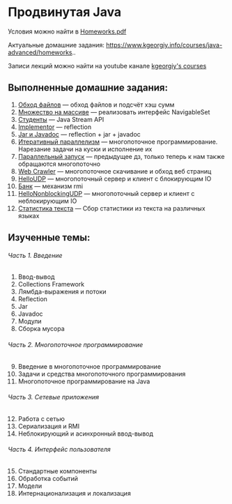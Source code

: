 # Продвинутая Java

Условия можно найти в [Homeworks.pdf](Homeworks.pdf)

Актуальные домашние задания: https://www.kgeorgiy.info/courses/java-advanced/homeworks..

Записи лекций можно найти на youtube канале [kgeorgiy's courses](https://www.youtube.com/c/kgeorgiycourses/videos)

## Выполненные домашние задания:

1. [Обход файлов](java-solutions/info/kgeorgiy/ja/sharaev/walk/Walk.java) — обход файлов и подсчёт хэш сумм
2. [Множество на массиве](java-solutions/info/kgeorgiy/ja/sharaev/arrayset/ArraySet.java) — реализовать интерфейс
   NavigableSet
3. [Студенты](java-solutions/info/kgeorgiy/ja/sharaev/student/StudentDB.java) — Java Stream API
4. [Implementor](java-solutions/info/kgeorgiy/ja/sharaev/implementor/Implementor.java) — reflection
5. [Jar и Javadoc](java-solutions/info/kgeorgiy/ja/sharaev/implementor/Implementor.java) — reflection + jar + javadoc
6. [Итеративный параллелизм](java-solutions/info/kgeorgiy/ja/sharaev/concurrent/IterativeParallelism.java) —
   многопоточное программирование. Нарезание задачи на куски и исполнение их
7. [Параллельный запуск](java-solutions/info/kgeorgiy/ja/sharaev/concurrent/ParallelMapperImpl.java) — предыдущее дз,
   только теперь к нам также обращаются многопоточно
8. [Web Crawler](java-solutions/info/kgeorgiy/ja/sharaev/crawler/WebCrawler.java) — многопоточное скачивание и обход веб
   страниц
9. [HelloUDP](java-solutions/info/kgeorgiy/ja/sharaev/hello/HelloUDPServer.java) — многопоточный сервер и клиент с
   блокирующим IO
10. [Банк](java-solutions/info/kgeorgiy/ja/sharaev/bank/Bank.java) — механизм rmi
11. [HelloNonblockingUDP](java-solutions/info/kgeorgiy/ja/sharaev/hello/HelloUDPNonblockingServer.java) — многопоточный
    сервер и клиент с неблокирующим IO
12. [Статистика текста](java-solutions/info/kgeorgiy/ja/sharaev/i18n/TextStatistics.java) — Сбор статистики из текста на
    различных языках

## Изученные темы:

###### Часть 1. Введение

1. Ввод-вывод
2. Collections Framework
3. Лямбда-выражения и потоки
4. Reflection
5. Jar
6. Javadoc
7. Модули
8. Сборка мусора

###### Часть 2. Многопоточное программирование

9. Введение в многопоточное программирование
10. Задачи и средства многопоточного программирования
11. Многопоточное программирование на Java

###### Часть 3. Сетевые приложения

12. Работа с сетью
13. Сериализация и RMI
14. Неблокирующий и асинхронный ввод-вывод

###### Часть 4. Интерфейс пользователя

15. Стандартные компоненты
16. Обработка событий
17. Модели
18. Интернационализация и локализация			

